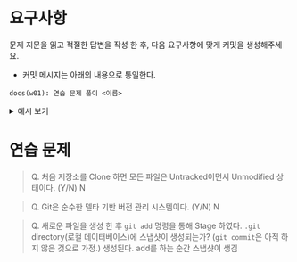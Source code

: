 # 요구사항

문제 지문을 읽고 적절한 답변을 작성 한 후, 다음 요구사항에 맞게 커밋을 생성해주세요.

-   커밋 메시지는 아래의 내용으로 통일한다.

```
docs(w01): 연습 문제 풀이 <이름>
```

<details>
<summary>예시 보기</summary>

```
docs(w01): 연습 문제 풀이 <김동주>
```

</details>

# 연습 문제

> Q. 처음 저장소를 Clone 하면 모든 파일은 Untracked이면서 Unmodified 상태이다. (Y/N)
N

> Q. Git은 순수한 델타 기반 버전 관리 시스템이다. (Y/N)
N

> Q. 새로운 파일을 생성 한 후 `git add` 명령을 통해 Stage 하였다. `.git` directory(로컬 데이터베이스)에 스냅샷이 생성되는가? (`git commit`은 아직 하지 않은 것으로 가정.)
생성된다. add를 하는 순간 스냅샷이 생김
